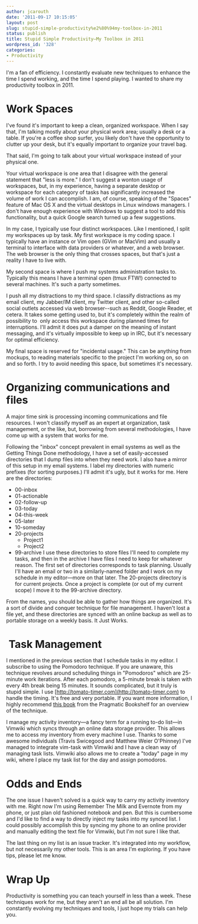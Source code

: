 ```yaml
---
author: jcarouth
date: '2011-09-17 10:15:05'
layout: post
slug: stupid-simple-productivity%e2%80%94my-toolbox-in-2011
status: publish
title: Stupid Simple Productivity—My Toolbox in 2011
wordpress_id: '328'
categories:
- Productivity
---
```


I'm a fan of efficiency. I constantly evaluate new techniques to enhance the
time I spend working, and the time I spend playing. I wanted to share my
productivity toolbox in 2011.

# Work Spaces

I've found it's important to keep a clean, organized workspace. When I say
that, I'm talking mostly about your physical work area; usually a desk or a
table. If you're a coffee shop surfer, you likely don't have the opportunity
to clutter up your desk, but it's equally important to organize your travel
bag.

That said, I'm going to talk about your virtual workspace instead of your
physical one.

Your virtual workspace is one area that I disagree with the general statement
that "less is more." I don't suggest a wonton usage of workspaces, but, in my
experience, having a separate desktop or workspace for each category of tasks
has significantly increased the volume of work I can accomplish. I am, of
course, speaking of the "Spaces" feature of Mac OS X and the virtual desktops
in Linux windows managers. I don't have enough experience with Windows to
suggest a tool to add this functionality, but a quick Google search turned up
a few suggestions.

In my case, I typically use four distinct workspaces. Like I mentioned, I
split my workspaces up by task. My first workspace is my coding space. I
typically have an instance or Vim open (GVim or MacVim) and usually a terminal
to interface with data providers or whatever, and a web browser. The web
browser is the only thing that crosses spaces, but that's just a reality I
have to live with.

My second space is where I push my systems administration tasks to. Typically
this means I have a terminal open (tmux FTW!) connected to several machines.
It's such a party sometimes.

I push all my distractions to my third space. I classify distractions as my
email client, my Jabber/IM client, my Twitter client, and other so-called
social outlets accessed via web browser--such as Reddit, Google Reader, et
cetera. It takes some getting used to, but it's completely within the realm of
possibility to  only access this workspace during planned times for
interruptions. I'll admit it does put a damper on the meaning of instant
messaging, and it's virtually impossible to keep up in IRC, but it's necessary
for optimal efficiency.

My final space is reserved for "incidental usage." This can be anything from
mockups, to reading materials specific to the project I'm working on, so on
and so forth. I try to avoid needing this space, but sometimes it's necessary.

# Organizing communications and files

A major time sink is processing incoming communications and file resources. I
won't classify myself as an expert at organization, task management, or the
like, but, borrowing from several methodologies, I have come up with a system
that works for me.

Following the "inbox" concept prevalent in email systems as well as the
Getting Things Done methodology, I have a set of easily-accessed directories
that I dump files into when they need work. I also have a mirror of this setup
in my email systems. I label my directories with numeric prefixes (for sorting
purposes.) I'll admit it's ugly, but it works for me. Here are the
directories:

  * 00-inbox
  * 01-actionable
  * 02-follow-up
  * 03-today
  * 04-this-week
  * 05-later
  * 10-someday
  * 20-projects
    * Project1
    * Project2
  * 99-archive
I use these directories to store files I'll need to complete my tasks, and
then in the archive I have files I need to keep for whatever reason. The first
set of directories corresponds to task planning. Usually I'll have an email or
two in a similarly-named folder and I work on my schedule in my editor—more on
that later. The 20-projects directory is for current projects. Once a project
is complete (or out of my current scope) I move it to the 99-archive
directory.

From the names, you should be able to gather how things are organized. It's a
sort of divide and conquer technique for file management. I haven't lost a
file yet, and these directories are synced with an online backup as well as to
portable storage on a weekly basis. It Just Works.

#  Task Management

I mentioned in the previous section that I schedule tasks in my editor. I
subscribe to using the Pomodoro technique. If you are unaware, this technique
revolves around scheduling things in "Pomodoros" which are 25-minute work
iterations. After each pomodoro, a 5-minute break is taken with every 4th
break being 15 minutes. It sounds complicated, but it truly is stupid simple.
I use [http://tomato-timer.com](http://tomato-timer.com) to handle the timing.
It's free and very portable. If you want more information, I highly recommend
[this book](http://pragprog.com/book/snfocus/pomodoro-technique-illustrated)
from the Pragmatic Bookshelf for an overview of the technique.

I manage my activity inventory—a fancy term for a running to-do list—in
Vimwiki which syncs through an online data storage provider. This allows me to
access my inventory from every machine I use. Thanks to some awesome
individuals (Travis Swicegood and Matthew Weier O'Phinney) I've managed to
integrate vim-task with Vimwiki and I have a clean way of managing task lists.
Vimwiki also allows me to create a "today" page in my wiki, where I place my
task list for the day and assign pomodoros.

# Odds and Ends

The one issue I haven't solved is a quick way to carry my activity inventory
with me. Right now I'm using Remember The Milk and Evernote from my phone, or
just plan old fashioned notebook and pen. But this is cumbersome and I'd like
to find a way to directly inject my tasks into my synced list. I could
possibly accomplish this by syncing my phone to an online provider and
manually editing the text file for Vimwiki, but I'm not sure I like that.

The last thing on my list is an issue tracker. It's integrated into my
workflow, but not necessarily my other tools. This is an area I'm exploring.
If you have tips, please let me know.

# Wrap Up

Productivity is something you can teach yourself in less than a week. These
techniques work for me, but they aren't an end all be all solution. I'm
constantly evolving my techniques and tools, I just hope my trials can help
you.

